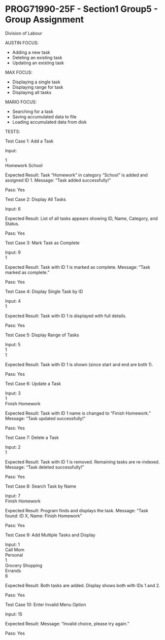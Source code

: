 # PROG71990-25F - Section1 Group5 - Group Assignment

Division of Labour

AUSTIN FOCUS:
- Adding a new task
- Deleting an existing task
- Updating an existing task

MAX FOCUS:
- Displaying a single task
- Displaying range for task
- Displaying all tasks

MARIO FOCUS:
- Searching for a task
- Saving accumulated data to file
- Loading accumulated data from disk

TESTS:

Test Case 1: Add a Task

Input:

1  
Homework
School

Expected Result:
Task “Homework” in category “School” is added and assigned ID 1. Message: “Task added successfully!”

Pass: Yes

Test Case 2: Display All Tasks

Input:
6

Expected Result:
List of all tasks appears showing ID, Name, Category, and Status.

Pass: Yes

Test Case 3: Mark Task as Complete

Input:
9  
1

Expected Result:
Task with ID 1 is marked as complete. Message: “Task marked as complete.”

Pass: Yes

Test Case 4: Display Single Task by ID

Input:
4  
1

Expected Result:
Task with ID 1 is displayed with full details.

Pass: Yes

Test Case 5: Display Range of Tasks

Input:
5  
1  
1

Expected Result:
Task with ID 1 is shown (since start and end are both 1).

Pass: Yes

Test Case 6: Update a Task

Input:
3  
1  
Finish Homework

Expected Result:
Task with ID 1 name is changed to “Finish Homework.” Message: “Task updated successfully!”

Pass: Yes

Test Case 7: Delete a Task

Input:
2  
1

Expected Result:
Task with ID 1 is removed. Remaining tasks are re-indexed. Message: “Task deleted successfully!”

Pass: Yes

Test Case 8: Search Task by Name

Input:
7  
Finish Homework

Expected Result:
Program finds and displays the task. Message: “Task found: ID X, Name: Finish Homework”

Pass: Yes

Test Case 9: Add Multiple Tasks and Display

Input:
1  
Call Mom  
Personal  
1  
Grocery Shopping  
Errands  
6

Expected Result:
Both tasks are added. Display shows both with IDs 1 and 2.

Pass: Yes

Test Case 10: Enter Invalid Menu Option

Input:
15

Expected Result:
Message: “Invalid choice, please try again.”

Pass: Yes
